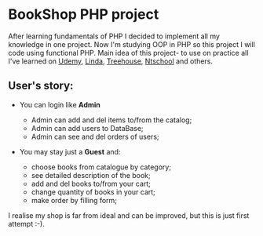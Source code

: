 # BookShop PHP project

After learning fundamentals of PHP I decided to implement all my knowledge in one project. Now I'm studying OOP in PHP so this project I will code using functional PHP.
Main idea of this project- to use on practice all I've learned on [Udemy](https://udemy.com), [Linda](https://linda.com), [Treehouse](https://teamtreehouse.com), [Ntschool](https://ntschool.ru) and others.

## User's story:
* You can login like **Admin**
  * Admin can add and del items to/from the catalog;
  * Admin can add users to DataBase;
  * Admin can see and del orders of users;
 
* You may stay just a **Guest** and:
  * choose books from catalogue by category;
  * see detailed description of the book;
  * add and del books to/from your cart;
  * change quantity of books in your cart;
  * make order by filling form;
 
 I realise my shop is far from ideal and can be improved, but this is just first attempt :-).
 
 


